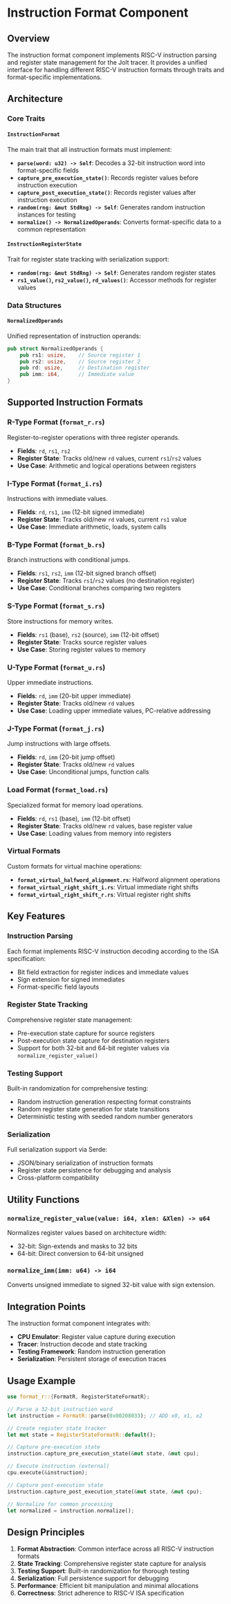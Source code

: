 # Instruction Format Component

## Overview

The instruction format component implements RISC-V instruction parsing and register state management for the Jolt tracer. It provides a unified interface for handling different RISC-V instruction formats through traits and format-specific implementations.

## Architecture

### Core Traits

#### `InstructionFormat`
The main trait that all instruction formats must implement:
- **`parse(word: u32) -> Self`**: Decodes a 32-bit instruction word into format-specific fields
- **`capture_pre_execution_state()`**: Records register values before instruction execution
- **`capture_post_execution_state()`**: Records register values after instruction execution
- **`random(rng: &mut StdRng) -> Self`**: Generates random instruction instances for testing
- **`normalize() -> NormalizedOperands`**: Converts format-specific data to a common representation

#### `InstructionRegisterState`
Trait for register state tracking with serialization support:
- **`random(rng: &mut StdRng) -> Self`**: Generates random register states
- **`rs1_value()`, `rs2_value()`, `rd_values()`**: Accessor methods for register values

### Data Structures

#### `NormalizedOperands`
Unified representation of instruction operands:
```rust
pub struct NormalizedOperands {
    pub rs1: usize,    // Source register 1
    pub rs2: usize,    // Source register 2
    pub rd: usize,     // Destination register
    pub imm: i64,      // Immediate value
}
```

## Supported Instruction Formats

### R-Type Format (`format_r.rs`)
Register-to-register operations with three register operands.
- **Fields**: `rd`, `rs1`, `rs2`
- **Register State**: Tracks old/new `rd` values, current `rs1`/`rs2` values
- **Use Case**: Arithmetic and logical operations between registers

### I-Type Format (`format_i.rs`)
Instructions with immediate values.
- **Fields**: `rd`, `rs1`, `imm` (12-bit signed immediate)
- **Register State**: Tracks old/new `rd` values, current `rs1` value
- **Use Case**: Immediate arithmetic, loads, system calls

### B-Type Format (`format_b.rs`)
Branch instructions with conditional jumps.
- **Fields**: `rs1`, `rs2`, `imm` (12-bit signed branch offset)
- **Register State**: Tracks `rs1`/`rs2` values (no destination register)
- **Use Case**: Conditional branches comparing two registers

### S-Type Format (`format_s.rs`)
Store instructions for memory writes.
- **Fields**: `rs1` (base), `rs2` (source), `imm` (12-bit offset)
- **Register State**: Tracks source register values
- **Use Case**: Storing register values to memory

### U-Type Format (`format_u.rs`)
Upper immediate instructions.
- **Fields**: `rd`, `imm` (20-bit upper immediate)
- **Register State**: Tracks old/new `rd` values
- **Use Case**: Loading upper immediate values, PC-relative addressing

### J-Type Format (`format_j.rs`)
Jump instructions with large offsets.
- **Fields**: `rd`, `imm` (20-bit jump offset)
- **Register State**: Tracks old/new `rd` values
- **Use Case**: Unconditional jumps, function calls

### Load Format (`format_load.rs`)
Specialized format for memory load operations.
- **Fields**: `rd`, `rs1` (base), `imm` (12-bit offset)
- **Register State**: Tracks old/new `rd` values, base register value
- **Use Case**: Loading values from memory into registers

### Virtual Formats
Custom formats for virtual machine operations:
- **`format_virtual_halfword_alignment.rs`**: Halfword alignment operations
- **`format_virtual_right_shift_i.rs`**: Virtual immediate right shifts
- **`format_virtual_right_shift_r.rs`**: Virtual register right shifts

## Key Features

### Instruction Parsing
Each format implements RISC-V instruction decoding according to the ISA specification:
- Bit field extraction for register indices and immediate values
- Sign extension for signed immediates
- Format-specific field layouts

### Register State Tracking
Comprehensive register state management:
- Pre-execution state capture for source registers
- Post-execution state capture for destination registers
- Support for both 32-bit and 64-bit register values via `normalize_register_value()`

### Testing Support
Built-in randomization for comprehensive testing:
- Random instruction generation respecting format constraints
- Random register state generation for state transitions
- Deterministic testing with seeded random number generators

### Serialization
Full serialization support via Serde:
- JSON/binary serialization of instruction formats
- Register state persistence for debugging and analysis
- Cross-platform compatibility

## Utility Functions

### `normalize_register_value(value: i64, xlen: &Xlen) -> u64`
Normalizes register values based on architecture width:
- 32-bit: Sign-extends and masks to 32 bits
- 64-bit: Direct conversion to 64-bit unsigned

### `normalize_imm(imm: u64) -> i64`  
Converts unsigned immediate to signed 32-bit value with sign extension.

## Integration Points

The instruction format component integrates with:
- **CPU Emulator**: Register value capture during execution
- **Tracer**: Instruction decode and state tracking
- **Testing Framework**: Random instruction generation
- **Serialization**: Persistent storage of execution traces

## Usage Example

```rust
use format_r::{FormatR, RegisterStateFormatR};

// Parse a 32-bit instruction word
let instruction = FormatR::parse(0x00208033); // ADD x0, x1, x2

// Create register state tracker
let mut state = RegisterStateFormatR::default();

// Capture pre-execution state
instruction.capture_pre_execution_state(&mut state, &mut cpu);

// Execute instruction (external)
cpu.execute(&instruction);

// Capture post-execution state  
instruction.capture_post_execution_state(&mut state, &mut cpu);

// Normalize for common processing
let normalized = instruction.normalize();
```

## Design Principles

1. **Format Abstraction**: Common interface across all RISC-V instruction formats
2. **State Tracking**: Comprehensive register state capture for analysis
3. **Testing Support**: Built-in randomization for thorough testing
4. **Serialization**: Full persistence support for debugging
5. **Performance**: Efficient bit manipulation and minimal allocations
6. **Correctness**: Strict adherence to RISC-V ISA specification